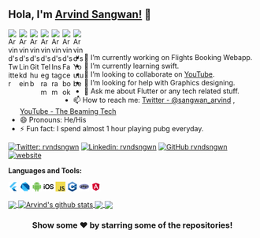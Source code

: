 ## Hola, I'm [Arvind Sangwan!](https://rvndsngwn.github.io/portfolio_one/#/) 👋

<a href="https://twitter.com/sangwan_arvind">
  <img align="left" alt="Arvind's Twitter" width="22px" src="https://cdn.jsdelivr.net/npm/simple-icons@v3/icons/twitter.svg" />
</a>
<a href="https://linkedin.com/in/arvind-sangwan-907878192">
  <img align="left" alt="Arvind's Linkdein" width="22px" src="https://cdn.jsdelivr.net/npm/simple-icons@v3/icons/linkedin.svg" />
</a>
<a href="https://github.com/rvndsngwn">
  <img align="left" alt="Arvind's Github" width="22px" src="https://cdn.jsdelivr.net/npm/simple-icons@v3/icons/github.svg" />
</a>
<a href="https://t.me/ArvindSangwan">
  <img align="left" alt="Arvind's Telegram" width="22px" src="https://cdn.jsdelivr.net/npm/simple-icons@v3/icons/telegram.svg" />
</a>
<a href="https://instagram.com/official.sangwan/">
  <img align="left" alt="Arvind's Instagram" width="22px" src="https://cdn.jsdelivr.net/npm/simple-icons@v3/icons/instagram.svg" />
</a>
<a href="https://www.facebook.com/arvind.sangwan.52/">
  <img align="left" alt="Arvind's Facebook" width="22px" src="https://cdn.jsdelivr.net/npm/simple-icons@v3/icons/facebook.svg" />
</a>
<a href="https://www.youtube.com/channel/UCDJQBcdf3PxMOpLbUTIXJhg"> 
  <img align="left" alt="Arvind's Youtube" width="22px" src="https://cdn.jsdelivr.net/npm/simple-icons@v3/icons/youtube.svg" />
</a>

<br/>
<br/>

- 🔭 I’m currently working on Flights Booking Webapp.
- 🌱 I’m currently learning swift.
- 👯 I’m looking to collaborate on [YouTube](https://www.youtube.com/channel/UCDJQBcdf3PxMOpLbUTIXJhg).
- 🤔 I’m looking for help with Graphics designing.
- 💬 Ask me about Flutter or any tech related stuff.
- 📫 How to reach me: [Twitter - @sangwan_arvind](https://twitter.com/sangwan_arvind) , [YouTube - The Beaming Tech](https://www.youtube.com/channel/UCDJQBcdf3PxMOpLbUTIXJhg)
- 😄 Pronouns: He/His
- ⚡ Fun fact: I spend almost 1 hour playing pubg everyday.

[![Twitter: rvndsngwn](https://img.shields.io/twitter/follow/sangwan_arvind?style=social)](https://twitter.com/sangwan_arvind)
[![Linkedin: rvndsngwn](https://img.shields.io/badge/-rvndsngwn-blue?style=flat-square&logo=Linkedin&logoColor=white&link=https://www.linkedin.com/in/arvind-sangwan-907878192/)](https://www.linkedin.com/in/arvind-sangwan-907878192/)
[![GitHub rvndsngwn](https://img.shields.io/github/followers/rvndsngwn?label=follow&style=social)](https://github.com/rvndsngwn)
[![website](https://img.shields.io/badge/PortfolioWebsite-rvndsngwn.github.io-2648ff?style=flat-square&logo=google-chrome)](https://rvndsngwn.github.io/portfolio_one/#/)


**Languages and Tools:**  

<code><img height="20" src="https://raw.githubusercontent.com/github/explore/80688e429a7d4ef2fca1e82350fe8e3517d3494d/topics/flutter/flutter.png"></code>
<code><img height="20" src="https://raw.githubusercontent.com/github/explore/80688e429a7d4ef2fca1e82350fe8e3517d3494d/topics/dart/dart.png"></code>
<code><img height="20" src="https://raw.githubusercontent.com/github/explore/80688e429a7d4ef2fca1e82350fe8e3517d3494d/topics/android/android.png"></code>
<code><img height="20" src="https://raw.githubusercontent.com/github/explore/80688e429a7d4ef2fca1e82350fe8e3517d3494d/topics/ios/ios.png"></code>
<code><img height="20" src="https://raw.githubusercontent.com/github/explore/80688e429a7d4ef2fca1e82350fe8e3517d3494d/topics/javascript/javascript.png"></code>
<code><img height="20" src="https://raw.githubusercontent.com/github/explore/80688e429a7d4ef2fca1e82350fe8e3517d3494d/topics/cpp/cpp.png"></code>
<code><img height="20" src="https://raw.githubusercontent.com/github/explore/80688e429a7d4ef2fca1e82350fe8e3517d3494d/topics/php/php.png"></code>
<code><img height="20" src="https://raw.githubusercontent.com/github/explore/80688e429a7d4ef2fca1e82350fe8e3517d3494d/topics/angular/angular.png"></code>

<a href="https://github.com/rvndsngwn">
  <img align="center" src="https://github-readme-stats.vercel.app/api/top-langs/?username=rvndsngwn&theme=dark&hide_langs_below=1" />
</a>
<a href="https://github.com/rvndsngwn">
 <img align="center" src="https://github-readme-stats.vercel.app/api?username=rvndsngwn&show_icons=true&theme=dracula&line_height=27" alt="Arvind's github stats"/>
</a>
<a href="https://github.com/rvndsngwn/rvnd_potfolio">
  <img align="center" src="https://github-readme-stats.vercel.app/api/pin/?username=rvndsngwn&repo=rvnd_potfolio&theme=dark" />

</a>
<a href="https://github.com/rvndsngwn/webart">
 <img align="center" src="https://github-readme-stats.vercel.app/api/pin/?username=rvndsngwn&repo=webart&theme=dark" />
</a>

<div align="center">

### Show some ❤️ by starring some of the repositories!

</div>
